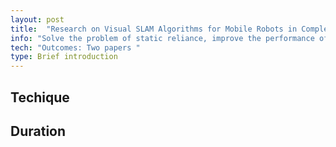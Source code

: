 ```yaml
---
layout: post
title:  "Research on Visual SLAM Algorithms for Mobile Robots in Complex Dynamic Environments"
info: "Solve the problem of static reliance, improve the performance of visual SLAM system"
tech: "Outcomes: Two papers "
type: Brief introduction 
---
```


## 
 


## Techique
 


## Duration 
 
